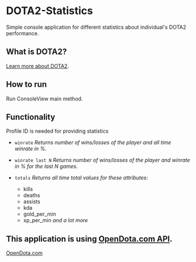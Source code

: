 # DOTA2-Statistics
Simple console application for different statistics about individual's DOTA2 performance.

## What is DOTA2?
[Learn more about DOTA2](http://www.dota2.com/).

## How to run
Run ConsoleView main method.

## Functionality
Profile ID is needed for providing statistics

- `winrate`
*Returns number of wins/losses of the player and all time winrate in %.*

- `winrate last N`
*Returns number of wins/losses of the player and winrate in % for the last N games.*

- `totals`
*Returns all time total values for these attributes:*
	- kills
	- deaths
	- assists
	- kda
	- gold_per_min
	- xp_per_min
*and a lot more*

## This application is using [OpenDota.com API](https://docs.opendota.com/).
[OpenDota.com](https://opendota.com/)